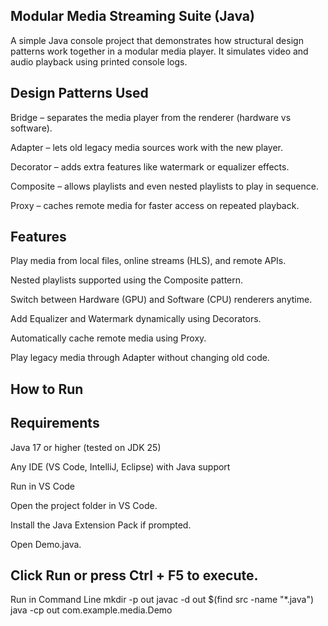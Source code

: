 ## Modular Media Streaming Suite (Java)

A simple Java console project that demonstrates how structural design patterns work together in a modular media player.
It simulates video and audio playback using printed console logs.

## Design Patterns Used

Bridge – separates the media player from the renderer (hardware vs software).

Adapter – lets old legacy media sources work with the new player.

Decorator – adds extra features like watermark or equalizer effects.

Composite – allows playlists and even nested playlists to play in sequence.

Proxy – caches remote media for faster access on repeated playback.

## Features

Play media from local files, online streams (HLS), and remote APIs.

Nested playlists supported using the Composite pattern.

Switch between Hardware (GPU) and Software (CPU) renderers anytime.

Add Equalizer and Watermark dynamically using Decorators.

Automatically cache remote media using Proxy.

Play legacy media through Adapter without changing old code.

## How to Run

## Requirements

Java 17 or higher (tested on JDK 25)

Any IDE (VS Code, IntelliJ, Eclipse) with Java support

Run in VS Code

Open the project folder in VS Code.

Install the Java Extension Pack if prompted.

Open Demo.java.

## Click Run or press Ctrl + F5 to execute.

Run in Command Line
mkdir -p out
javac -d out $(find src -name "\*.java")
java -cp out com.example.media.Demo
